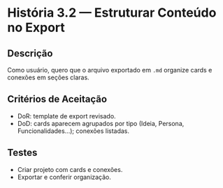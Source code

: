 # História 3.2 — Estruturar Conteúdo no Export

## Descrição
Como usuário, quero que o arquivo exportado em `.md` organize cards e conexões em seções claras.

## Critérios de Aceitação
- DoR: template de export revisado.
- DoD: cards aparecem agrupados por tipo (Ideia, Persona, Funcionalidades…); conexões listadas.

## Testes
- Criar projeto com cards e conexões.
- Exportar e conferir organização.
